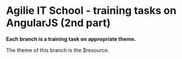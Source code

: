 # Agilie IT School - training tasks on AngularJS (2nd part)
**Each branch is a training task on appropriate theme.**

The theme of this branch is the $resource.